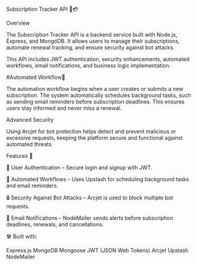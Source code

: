 Subscription Tracker API 📆💳

Overview

The Subscription Tracker API is a backend service built with Node.js, Express, and MongoDB. It allows users to manage their subscriptions, automate renewal tracking, and ensure security against bot attacks.

This API includes JWT authentication, security enhancements, automated workflows, email notifications, and business logic implementation.


#Automated Workflow🤖

The automation workflow begins when a user creates or submits a new subscription. The system automatically schedules background tasks, such as sending email reminders before subscription deadlines. This ensures users stay informed and never miss a renewal.

Advanced Security

Using Arcjet for bot protection helps detect and prevent malicious or excessive requests, keeping the platform secure and functional against automated threats.

Features 🚀

🔐 User Authentication – Secure login and signup with JWT.

🔄 Automated Workflows – Uses Upstash for scheduling background tasks and email reminders.

🔒 Security Against Bot Attacks – Arcjet is used to block multiple bot requests.

📧 Email Notifications – NodeMailer sends alerts before subscription deadlines, renewals, and cancellations.

🛠 Built with:

Express.js
MongoDB 
Mongoose 
JWT (JSON Web Tokens) 
Arcjet 
Upstash 
NodeMailer
